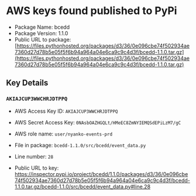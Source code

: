 # AWS keys found published to PyPi

* Package Name: bcedd
* Package Version: 1.1.0
* Public URL to package: [https://files.pythonhosted.org/packages/d3/36/0e096cbe74f502934ae7360d27d78b5e05f5f6b94a964a04e6ca9c9c4d3f/bcedd-1.1.0.tar.gz](https://files.pythonhosted.org/packages/d3/36/0e096cbe74f502934ae7360d27d78b5e05f5f6b94a964a04e6ca9c9c4d3f/bcedd-1.1.0.tar.gz)

## Key Details

### `AKIAJCUP3WWCHRJDTPPQ`

* AWS Access Key ID: `AKIAJCUP3WWCHRJDTPPQ`
* AWS Secret Access Key: `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` 
* AWS role name: `user/nyanko-events-prd`
* File in package: `bcedd-1.1.0/src/bcedd/event_data.py`
* Line number: `28`

* Public URL to key: https://inspector.pypi.io/project/bcedd/1.1.0/packages/d3/36/0e096cbe74f502934ae7360d27d78b5e05f5f6b94a964a04e6ca9c9c4d3f/bcedd-1.1.0.tar.gz/bcedd-1.1.0/src/bcedd/event_data.py#line.28


